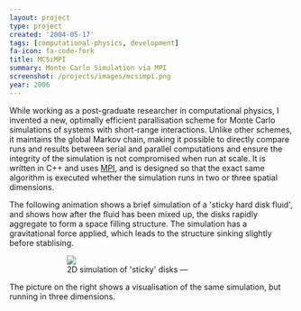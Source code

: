 ```yaml
---
layout: project
type: project
created: '2004-05-17'
tags: [computational-physics, development]
fa-icon: fa-code-fork
title: MCSiMPI
summary: Monte Carlo Simulation via MPI
screenshot: /projects/images/mcsimpi.png
year: 2006
---
```

While working as a post-graduate researcher in computational physics, I invented a new, optimally efficient parallisation scheme for Monte Carlo simulations of systems with short-range interactions. Unlike other schemes, it maintains the global Markov chain, making it possible to directly compare runs and results between serial and parallel computations and ensure the integrity of the simulation is not compromised when run at scale. It is written in C++ and uses [MPI][1], and is designed so that the exact same algorithm is executed whether the simulation runs in two or three spatial dimensions.

The following animation shows a brief simulation of a 'sticky hard disk fluid', and shows how after the fluid has been mixed up, the disks rapidly aggregate to form a space filling structure. The simulation has a gravitational force applied, which leads to the structure sinking slightly before stablising.

<div class="image-box" style="width: 300px; margin: 0 auto;">
<img src="{{ site.baseurl }}/projects/images/mcsimpi-movie-noloop.gif" id="mcsimpi-animation"/><br/>
<div class="image-box-title">
2D simulation of 'sticky' disks &mdash;&nbsp;<a href="#" class="no-outline" id="replayAnimation" title="Click here to replay the animation."><i class="fa fa-repeat"></i></a>
</div>
</div>

<script>
$(function() {
    var loadImg = document.getElementById('mcsimpi-animation');

    $("#replayAnimation").click(function() {
        loadImg.src = loadImg.src;
    }).click();

});
</script>

The picture on the right shows a visualisation of the same simulation, but running in three dimensions.

[1]: http://en.wikipedia.org/wiki/Message_Passing_Interface

